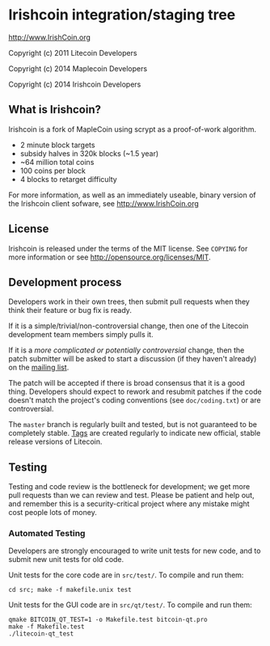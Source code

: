 Irishcoin integration/staging tree
================================

http://www.IrishCoin.org

Copyright (c) 2011 Litecoin Developers

Copyright (c) 2014 Maplecoin Developers

Copyright (c) 2014 Irishcoin Developers

What is Irishcoin?
----------------

Irishcoin is a fork of MapleCoin using scrypt as a proof-of-work algorithm.

 - 2 minute block targets
 - subsidy halves in 320k blocks (~1.5 year)
 - ~64 million total coins
 - 100 coins per block
 - 4 blocks to retarget difficulty

For more information, as well as an immediately useable, binary version of
the Irishcoin client sofware, see http://www.IrishCoin.org

License
-------

Irishcoin is released under the terms of the MIT license. See `COPYING` for more
information or see http://opensource.org/licenses/MIT.

Development process
-------------------

Developers work in their own trees, then submit pull requests when they think
their feature or bug fix is ready.

If it is a simple/trivial/non-controversial change, then one of the Litecoin
development team members simply pulls it.

If it is a *more complicated or potentially controversial* change, then the patch
submitter will be asked to start a discussion (if they haven't already) on the
[mailing list](http://sourceforge.net/mailarchive/forum.php?forum_name=bitcoin-development).

The patch will be accepted if there is broad consensus that it is a good thing.
Developers should expect to rework and resubmit patches if the code doesn't
match the project's coding conventions (see `doc/coding.txt`) or are
controversial.

The `master` branch is regularly built and tested, but is not guaranteed to be
completely stable. [Tags](https://github.com/bitcoin/bitcoin/tags) are created
regularly to indicate new official, stable release versions of Litecoin.

Testing
-------

Testing and code review is the bottleneck for development; we get more pull
requests than we can review and test. Please be patient and help out, and
remember this is a security-critical project where any mistake might cost people
lots of money.

### Automated Testing

Developers are strongly encouraged to write unit tests for new code, and to
submit new unit tests for old code.

Unit tests for the core code are in `src/test/`. To compile and run them:

    cd src; make -f makefile.unix test

Unit tests for the GUI code are in `src/qt/test/`. To compile and run them:

    qmake BITCOIN_QT_TEST=1 -o Makefile.test bitcoin-qt.pro
    make -f Makefile.test
    ./litecoin-qt_test

